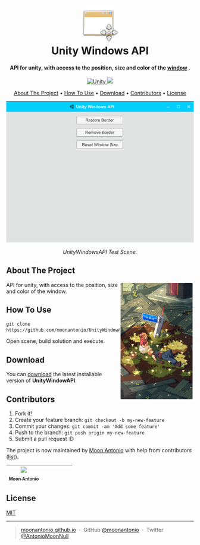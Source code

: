 <h1 align="center">
  <br>
  <a href="https://github.com/moonantonio/UnityWindowAPI"><img src="https://github.com/moonantonio/UnityWindowAPI/blob/master/res/logo.png?raw=true" alt="LogoRepo" width="100"></a>
  <br>
  Unity Windows API
  <br>
</h1>

<h4 align="center">API for unity, with access to the position, size and color of the  <a href="https://github.com/" target="_blank">window</a> .</h4>

<p align="center">
  <a href="https://unity.com/">
    <img src="https://img.shields.io/badge/Unity-2019.4.8f1-brightgreen"
         alt="Unity">
  </a>
  <a href="https://docs.unity3d.com/2019.1/Documentation/Manual/dotnetProfileSupport.html">
    <img src="https://img.shields.io/badge/.NET-2.x-blue">
  </a>
</p>

<p align="center">
  <a href="#about-the-project">About The Project</a> •
  <a href="#how-to-use">How To Use</a> •
  <a href="#download">Download</a> •
  <a href="#contributors">Contributors</a> •
  <a href="#license">License</a>
</p>

<p align="center"><img src="https://github.com/moonantonio/UnityWindowAPI/blob/master/res/fondo.png?raw=true" width=600 alt="Screenshot of Example"></p>

<p align="center"><em>UnityWindowsAPI Test Scene.</em></p>

## About The Project

<img src="https://github.com/moonantonio/UnityWindowAPI/blob/master/res/info.png?raw=true" align="right"
     alt="Info" width="200" height="320">
     
API for unity, with access to the position, size and color of the window.

## How To Use

```
git clone https://github.com/moonantonio/UnityWindowAPI.git
```

Open scene, build solution and execute.
  
## Download

You can [download](https://github.com/moonantonio/UnityWindowAPI/releases) the latest installable version of **UnityWindowAPI**.
  
## Contributors

1. Fork it!
2. Create your feature branch: `git checkout -b my-new-feature`
3. Commit your changes: `git commit -am 'Add some feature'`
4. Push to the branch: `git push origin my-new-feature`
5. Submit a pull request :D

The project is now maintained by [Moon Antonio](https://github.com/moonantonio) with help from contributors ([list](https://github.com/moonantonio/UnityWindowAPI/graphs/contributors)).

<!-- ALL-CONTRIBUTORS-LIST:START - Do not remove or modify this section -->
<!-- prettier-ignore -->

| [<img src="https://avatars3.githubusercontent.com/u/7427480?s=460&u=6c19110c744836fd6265dd1b4781e6ddd22dd20a&v=4" width="100px;"/><br /><sub><b>Moon Antonio</b></sub>](https://moonantonio.github.io/)<br />  |  |  |  |  | | |
| :-----------------------------------------------------------------------------------------------------------------------------------------------------------------: | :-----------------------------------------------------------------------------------------------------------------------------------------------------------------------: | :-------------------------------------------------------------------------------------------------------------------------------------------------------------------: | :-------------------------------------------------------------------------------------------------------------------------------------------------------------: | :------------------------------------------------------------------------------------------------------------------------------------------------------------: | :---------------------------------------------------------------------------------------------------------------------------------------------------------------------------: | :-----------------------------------------------------------------------------------------------------------------------------------------------------------: |

<!-- ALL-CONTRIBUTORS-LIST:END -->


## License
[MIT](https://github.com/moonantonio/UnityWindowAPI/blob/master/LICENSE)

---

> [moonantonio.github.io](https://moonantonio.github.io/) &nbsp;&middot;&nbsp;
> GitHub [@moonantonio](https://github.com/moonantonio) &nbsp;&middot;&nbsp;
> Twitter [@AntonioMoonNull](https://twitter.com/AntonioMoonNull)
